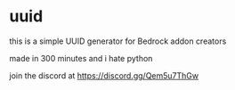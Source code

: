 # uuid
this is a simple UUID generator for Bedrock addon creators

made in 300 minutes and i hate python

join the discord at https://discord.gg/Qem5u7ThGw
